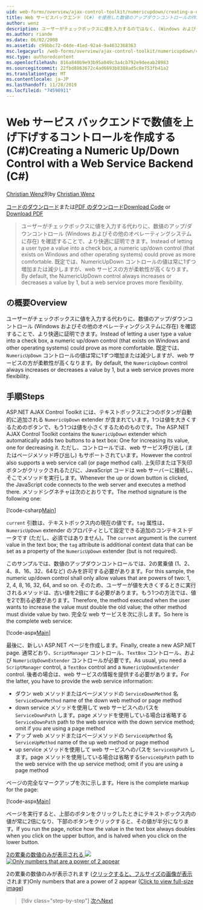 ```yaml
---
uid: web-forms/overview/ajax-control-toolkit/numericupdown/creating-a-numeric-up-down-control-with-a-web-service-backend-cs
title: Web サービスバックエンド (C#) を使用した数値のアップダウンコントロールの作成Microsoft Docs
author: wenz
description: ユーザーがチェックボックスに値を入力するのではなく、(Windows およびその他のオペレーティングシステムに存在する) 数値のアップ/ダウンコントロールで、さらに c...
ms.author: riande
ms.date: 06/02/2008
ms.assetid: c99bbc72-d4de-41ed-92a4-9a4632368363
msc.legacyurl: /web-forms/overview/ajax-control-toolkit/numericupdown/creating-a-numeric-up-down-control-with-a-web-service-backend-cs
msc.type: authoredcontent
ms.openlocfilehash: 816a840b9e93b95a049c3a4cb792e9deeab28983
ms.sourcegitcommit: 22fbd8863672c4ad6693b8388ad5c8e753fb41a2
ms.translationtype: MT
ms.contentlocale: ja-JP
ms.lasthandoff: 11/28/2019
ms.locfileid: "74598911"
---
```

# <a name="creating-a-numeric-updown-control-with-a-web-service-backend-c"></a><span data-ttu-id="00f69-103">Web サービス バックエンドで数値を上げ下げするコントロールを作成する (C#)</span><span class="sxs-lookup"><span data-stu-id="00f69-103">Creating a Numeric Up/Down Control with a Web Service Backend (C#)</span></span>

<span data-ttu-id="00f69-104">[Christian Wenz](https://github.com/wenz)別</span><span class="sxs-lookup"><span data-stu-id="00f69-104">by [Christian Wenz](https://github.com/wenz)</span></span>

<span data-ttu-id="00f69-105">[コードのダウンロード](https://download.microsoft.com/download/9/3/f/93f8daea-bebd-4821-833b-95205389c7d0/numericupdown1.cs.zip)または[PDF のダウンロード](https://download.microsoft.com/download/2/d/c/2dc10e34-6983-41d4-9c08-f78f5387d32b/numericupdown1CS.pdf)</span><span class="sxs-lookup"><span data-stu-id="00f69-105">[Download Code](https://download.microsoft.com/download/9/3/f/93f8daea-bebd-4821-833b-95205389c7d0/numericupdown1.cs.zip) or [Download PDF](https://download.microsoft.com/download/2/d/c/2dc10e34-6983-41d4-9c08-f78f5387d32b/numericupdown1CS.pdf)</span></span>

> <span data-ttu-id="00f69-106">ユーザーがチェックボックスに値を入力する代わりに、数値のアップ/ダウンコントロール (Windows およびその他のオペレーティングシステムに存在) を確認することで、より快適に証明できます。</span><span class="sxs-lookup"><span data-stu-id="00f69-106">Instead of letting a user type a value into a check box, a numeric up/down control (that exists on Windows and other operating systems) could prove as more comfortable.</span></span> <span data-ttu-id="00f69-107">既定では、NumericUpDown コントロールの値は常に1ずつ増加または減少しますが、web サービスの方が柔軟性が高くなります。</span><span class="sxs-lookup"><span data-stu-id="00f69-107">By default, the NumericUpDown control always increases or decreases a value by 1, but a web service proves more flexibility.</span></span>

## <a name="overview"></a><span data-ttu-id="00f69-108">の概要</span><span class="sxs-lookup"><span data-stu-id="00f69-108">Overview</span></span>

<span data-ttu-id="00f69-109">ユーザーがチェックボックスに値を入力する代わりに、数値のアップ/ダウンコントロール (Windows およびその他のオペレーティングシステムに存在) を確認することで、より快適に証明できます。</span><span class="sxs-lookup"><span data-stu-id="00f69-109">Instead of letting a user type a value into a check box, a numeric up/down control (that exists on Windows and other operating systems) could prove as more comfortable.</span></span> <span data-ttu-id="00f69-110">既定では、`NumericUpDown` コントロールの値は常に1ずつ増加または減少しますが、web サービスの方が柔軟性が高くなります。</span><span class="sxs-lookup"><span data-stu-id="00f69-110">By default, the `NumericUpDown` control always increases or decreases a value by 1, but a web service proves more flexibility.</span></span>

## <a name="steps"></a><span data-ttu-id="00f69-111">手順</span><span class="sxs-lookup"><span data-stu-id="00f69-111">Steps</span></span>

<span data-ttu-id="00f69-112">ASP.NET AJAX Control Toolkit には、テキストボックスに2つのボタンが自動的に追加される `NumericUpDown` extender が含まれています。1つは値を大きくするためのボタンで、もう1つは値を小さくするためのものです。</span><span class="sxs-lookup"><span data-stu-id="00f69-112">The ASP.NET AJAX Control Toolkit contains the `NumericUpDown` extender which automatically adds two buttons to a text box: One for increasing its value, one for decreasing it.</span></span> <span data-ttu-id="00f69-113">ただし、コントロールでは、web サービス呼び出し (またはページメソッド呼び出し) もサポートされています。</span><span class="sxs-lookup"><span data-stu-id="00f69-113">However the control also supports a web service call (or page method call).</span></span> <span data-ttu-id="00f69-114">上矢印または下矢印ボタンがクリックされるたびに、JavaScript コードは web サーバーに接続し、そこでメソッドを実行します。</span><span class="sxs-lookup"><span data-stu-id="00f69-114">Whenever the up or down button is clicked, the JavaScript code connects to the web server and executes a method there.</span></span> <span data-ttu-id="00f69-115">メソッドシグネチャは次のとおりです。</span><span class="sxs-lookup"><span data-stu-id="00f69-115">The method signature is the following one:</span></span>

[!code-csharp[Main](creating-a-numeric-up-down-control-with-a-web-service-backend-cs/samples/sample1.cs)]

<span data-ttu-id="00f69-116">`current` 引数は、テキストボックス内の現在の値です。`tag` 属性は、`NumericUpDown` extender のプロパティとして設定できる追加のコンテキストデータです (ただし、必須ではありません)。</span><span class="sxs-lookup"><span data-stu-id="00f69-116">The `current` argument is the current value in the text box; the `tag` attribute is additional context data that can be set as a property of the `NumericUpDown` extender (but is not required).</span></span>

<span data-ttu-id="00f69-117">このサンプルでは、数値のアップダウンコントロールでは、2の累乗値 (1、2、4、8、16、32、64など) のみを許可する必要があります。</span><span class="sxs-lookup"><span data-stu-id="00f69-117">For this sample, the numeric up/down control shall only allow values that are powers of two: 1, 2, 4, 8, 16, 32, 64, and so on.</span></span> <span data-ttu-id="00f69-118">そのため、ユーザーが値を大きくするときに実行されるメソッドは、古い値を2倍にする必要があります。もう1つの方法では、値を2で割る必要があります。</span><span class="sxs-lookup"><span data-stu-id="00f69-118">Therefore, the method executed when the user wants to increase the value must double the old value; the other method must divide value by two.</span></span> <span data-ttu-id="00f69-119">完全な web サービスを次に示します。</span><span class="sxs-lookup"><span data-stu-id="00f69-119">So here is the complete web service:</span></span>

[!code-aspx[Main](creating-a-numeric-up-down-control-with-a-web-service-backend-cs/samples/sample2.aspx)]

<span data-ttu-id="00f69-120">最後に、新しい ASP.NET ページを作成します。</span><span class="sxs-lookup"><span data-stu-id="00f69-120">Finally, create a new ASP.NET page.</span></span> <span data-ttu-id="00f69-121">通常どおり、`ScriptManager` コントロール、`TextBox` コントロール、および `NumericUpDownExtender` コントロールが必要です。</span><span class="sxs-lookup"><span data-stu-id="00f69-121">As usual, you need a `ScriptManager` control, a `TextBox` control and a `NumericUpDownExtender` control.</span></span> <span data-ttu-id="00f69-122">後者の場合は、web サービスの情報を提供する必要があります。</span><span class="sxs-lookup"><span data-stu-id="00f69-122">For the latter, you have to provide the web service information:</span></span>

- <span data-ttu-id="00f69-123">ダウン web メソッドまたはページメソッドの `ServiceDownMethod` 名</span><span class="sxs-lookup"><span data-stu-id="00f69-123">`ServiceDownMethod` name of the down web method or page method</span></span>
- <span data-ttu-id="00f69-124">down service メソッドを使用して web サービスへのパスを `ServiceDownPath` します。page メソッドを使用している場合は省略する</span><span class="sxs-lookup"><span data-stu-id="00f69-124">`ServiceDownPath` path to the web service with the down service method; omit if you are using a page method</span></span>
- <span data-ttu-id="00f69-125">アップ web メソッドまたはページメソッドの `ServiceUpMethod` 名</span><span class="sxs-lookup"><span data-stu-id="00f69-125">`ServiceUpMethod` name of the up web method or page method</span></span>
- <span data-ttu-id="00f69-126">up service メソッドを使用して web サービスへのパスを `ServiceUpPath` します。page メソッドを使用している場合は省略する</span><span class="sxs-lookup"><span data-stu-id="00f69-126">`ServiceUpPath` path to the web service with the up service method; omit if you are using a page method</span></span>

<span data-ttu-id="00f69-127">ページの完全なマークアップを次に示します。</span><span class="sxs-lookup"><span data-stu-id="00f69-127">Here is the complete markup for the page:</span></span>

[!code-aspx[Main](creating-a-numeric-up-down-control-with-a-web-service-backend-cs/samples/sample3.aspx)]

<span data-ttu-id="00f69-128">ページを実行すると、上部のボタンをクリックしたときにテキストボックス内の値が常に2倍になり、下部のボタンをクリックすると、その値が半分になります。</span><span class="sxs-lookup"><span data-stu-id="00f69-128">If you run the page, notice how the value in the text box always doubles when you click on the upper button, and is halved when you click on the lower button.</span></span>

<span data-ttu-id="00f69-129">[2の累乗の数値のみが表示される ![](creating-a-numeric-up-down-control-with-a-web-service-backend-cs/_static/image2.png)](creating-a-numeric-up-down-control-with-a-web-service-backend-cs/_static/image1.png)</span><span class="sxs-lookup"><span data-stu-id="00f69-129">[![Only numbers that are a power of 2 appear](creating-a-numeric-up-down-control-with-a-web-service-backend-cs/_static/image2.png)](creating-a-numeric-up-down-control-with-a-web-service-backend-cs/_static/image1.png)</span></span>

<span data-ttu-id="00f69-130">2の累乗の数値のみが表示されます ([クリックすると、フルサイズの画像が表示](creating-a-numeric-up-down-control-with-a-web-service-backend-cs/_static/image3.png)されます)</span><span class="sxs-lookup"><span data-stu-id="00f69-130">Only numbers that are a power of 2 appear ([Click to view full-size image](creating-a-numeric-up-down-control-with-a-web-service-backend-cs/_static/image3.png))</span></span>

> [!div class="step-by-step"]
> [<span data-ttu-id="00f69-131">次へ</span><span class="sxs-lookup"><span data-stu-id="00f69-131">Next</span></span>](creating-a-numeric-up-down-control-with-a-web-service-backend-vb.md)
